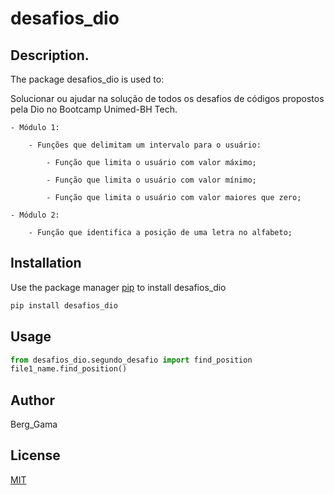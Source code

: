 # desafios_dio

## Description.

The package desafios_dio is used to:

Solucionar ou ajudar na solução de todos os desafios de códigos propostos pela Dio no Bootcamp Unimed-BH Tech. 

	- Módulo 1:
	
	    - Funções que delimitam um intervalo para o usuário:
	    
	        - Função que limita o usuário com valor máximo;
	        
	        - Função que limita o usuário com valor mínimo; 
	        
	        - Função que limita o usuário com valor maiores que zero;
	        
	- Módulo 2:
	
	    - Função que identifica a posição de uma letra no alfabeto; 

## Installation

Use the package manager [pip](https://pip.pypa.io/en/stable/) to install desafios_dio

```bash
pip install desafios_dio
```

## Usage

```python
from desafios_dio.segundo_desafio import find_position
file1_name.find_position()
```

## Author
Berg_Gama

## License
[MIT](https://choosealicense.com/licenses/mit/)
